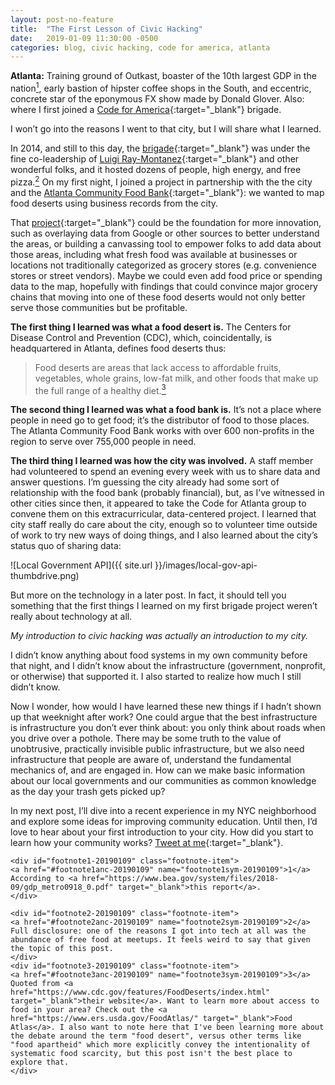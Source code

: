 ```yaml
---
layout: post-no-feature
title:  "The First Lesson of Civic Hacking"
date:   2019-01-09 11:30:00 -0500
categories: blog, civic hacking, code for america, atlanta
---
```


**Atlanta:** Training ground of Outkast, boaster of the 10th largest GDP in the nation<a href="#footnote1-20190109" class="body-footnote-link" name="footnote1anc-20190109"><sup>1</sup></a>, early bastion of hipster coffee shops in the South, and eccentric, concrete star of the eponymous FX show made by Donald Glover. Also: where I first joined a [Code for America](https://www.codeforamerica.org/){:target="_blank"} brigade. 

I won’t go into the reasons I went to that city, but I will share what I learned. 

In 2014, and still to this day, the [brigade](https://www.codeforatlanta.org/){:target="_blank"} was under the fine co-leadership of [Luigi Ray-Montanez](https://twitter.com/1uigi){:target="_blank"} and other wonderful folks, and it hosted dozens of people, high energy, and free pizza.<a href="#footnote2-20190109" class="body-footnote-link" name="footnote2anc-20190109"><sup>2</sup></a> On my first night, I joined a project in partnership with the the city and the [Atlanta Community Food Bank](https://www.acfb.org/){:target="_blank"}: we wanted to map food deserts using business records from the city.

That [project](https://github.com/codeforatlanta/show-me-the-food){:target="_blank"} could be the foundation for more innovation, such as overlaying data from Google or other sources to better understand the areas, or building a canvassing tool to empower folks to add data about those areas, including what fresh food was available at businesses or locations not traditionally categorized as grocery stores (e.g. convenience stores or street vendors). Maybe we could even add food price or spending data to the map, hopefully with findings that could convince major grocery chains that moving into one of these food deserts would not only better serve those communities but be profitable. 

**The first thing I learned was what a food desert is.** The Centers for Disease Control and Prevention (CDC), which, coincidentally, is headquartered in Atlanta, defines food deserts thus: 
> Food deserts are areas that lack access to affordable fruits, vegetables, whole grains, low-fat milk, and other foods that make up the full range of a healthy diet.<a href="#footnote3-20190109" class="body-footnote-link" name="footnote3anc-20190109"><sup>3</sup></a> 

**The second thing I learned was what a food bank is.** It’s not a place where people in need go to get food; it’s the distributor of food to those places. The Atlanta Community Food Bank works with over 600 non-profits in the region to serve over 755,000 people in need. 

**The third thing I learned was how the city was involved.** A staff member had volunteered to spend an evening every week with us to share data and answer questions. I’m guessing the city already had some sort of relationship with the food bank (probably financial), but, as I’ve witnessed in other cities since then, it appeared to take the Code for Atlanta group to convene them on this extracurricular, data-centered project. I learned that city staff really do care about the city, enough so to volunteer time outside of work to try new ways of doing things, and I also learned about the city’s status quo of sharing data:

![Local Government API]({{ site.url }}/images/local-gov-api-thumbdrive.png)

But more on the technology in a later post. In fact, it should tell you something that the first things I learned on my first brigade project weren’t really about technology at all. 

*My introduction to civic hacking was actually an introduction to my city.*

I didn’t know anything about food systems in my own community before that night, and I didn’t know about the infrastructure (government, nonprofit, or otherwise) that supported it. I also started to realize how much I still didn’t know. 

Now I wonder, how would I have learned these new things if I hadn’t shown up that weeknight after work? One could argue that the best infrastructure is infrastructure you don’t ever think about: you only think about roads when you drive over a pothole. There may be some truth to the value of unobtrusive, practically invisible public infrastructure, but we also need infrastructure that people are aware of, understand the fundamental mechanics of, and are engaged in. How can we make basic information about our local governments and our communities as common knowledge as the day your trash gets picked up?

In my next post, I’ll dive into a recent experience in my NYC neighborhood and explore some ideas for improving community education. Until then, I’d love to hear about your first introduction to your city. How did you start to learn how your community works? [Tweet at me](https://twitter.com/civic_unrest){:target="_blank"}.

<div class="footnote-block">

	<div id="footnote1-20190109" class="footnote-item">
	<a href="#footnote1anc-20190109" name="footnote1sym-20190109">1</a> 
	According to <a href="https://www.bea.gov/system/files/2018-09/gdp_metro0918_0.pdf" target="_blank">this report</a>.
	</div>

	<div id="footnote2-20190109" class="footnote-item">
	<a href="#footnote2anc-20190109" name="footnote2sym-20190109">2</a> 
	Full disclosure: one of the reasons I got into tech at all was the abundance of free food at meetups. It feels weird to say that given the topic of this post.
	</div>
	<div id="footnote3-20190109" class="footnote-item">
	<a href="#footnote3anc-20190109" name="footnote3sym-20190109">3</a> 
	Quoted from <a href="https://www.cdc.gov/features/FoodDeserts/index.html" target="_blank">their website</a>. Want to learn more about access to food in your area? Check out the <a href="https://www.ers.usda.gov/FoodAtlas/" target="_blank">Food Atlas</a>. I also want to note here that I've been learning more about the debate around the term "food desert", versus other terms like "food apartheid" which more explicitly convey the intentionality of systematic food scarcity, but this post isn't the best place to explore that.
	</div>
</div>